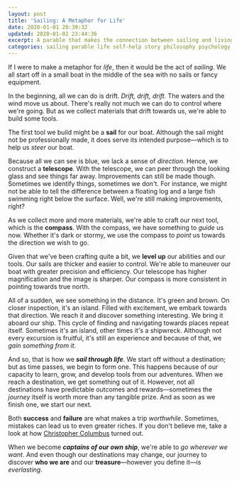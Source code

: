 ```yaml
---
layout: post
title: 'Sailing: A Metaphor for Life'
date: 2020-01-01 20:39:32
updated: 2020-01-02 23:44:36
excerpt: A parable that makes the connection between sailing and living.
categories: sailing parable life self-help story philosophy psychology
---
```


If I were to make a metaphor for _life_, then it would be the act of _sailing_. We all start off in a small boat in the middle of the sea with no sails or fancy equipment.

In the beginning, all we can do is drift. _Drift, drift, drift._ The waters and the wind move us about. There's really not much we can do to control where we're going. But as we collect materials that drift towards us, we're able to build some tools.

The first tool we build might be a **sail** for our boat. Although the sail might not be professionally made, it does serve its intended purpose—which is to help us _steer_ our boat.

Because all we can see is blue, we lack a sense of _direction_. Hence, we construct a **telescope**. With the telescope, we can peer through the looking glass and see things far away. Improvements can still be made though. Sometimes we identify things, sometimes we don't. For instance, we might not be able to tell the difference between a floating log and a large fish swimming right below the surface. Well, we're still making improvements, right?

As we collect more and more materials, we're able to craft our next tool, which is the **compass**. With the compass, we have something to _guide_ us now. Whether it's dark or stormy, we use the compass to _point_ us towards the direction we wish to go.

Given that we've been crafting quite a bit, we **level up** our abilities and our tools. Our sails are thicker and easier to control. We're able to maneuver our boat with greater precision and efficiency. Our telescope has higher magnification and the image is sharper. Our compass is more consistent in pointing towards true north.

All of a sudden, we see something in the distance. It's green and brown. On closer inspection, it's an island. Filled with excitement, we embark towards that direction. We reach it and discover something interesting. We bring it aboard our ship. This cycle of finding and navigating towards places repeat itself. Sometimes it's an island, other times it's a shipwreck. Although not every excursion is fruitful, it's still an experience and because of that, we _gain something from it_.

And so, that is how we _**sail through life**_. We start off without a destination; but as time passes, we begin to form one. This happens because of our capacity to learn, grow, and develop tools from our adventures. When we reach a destination, we get something out of it. However, not all destinations have predictable outcomes and rewards—sometimes the _journey_ itself is worth more than any tangible prize. And as soon as we finish one, we start our next.

Both **success** and **failure** are what makes a trip _worthwhile_. Sometimes, mistakes can lead us to even greater riches. If you don't believe me, take a look at how [Christopher Columbus](https://en.wikipedia.org/wiki/Christopher_Columbus) turned out.

When we become _**captains of our own ship**_, we're able to _go wherever we want_. And even though our destinations may change, our journey to discover **who we are** and our **treasure**—however you define it—is _everlasting_.

